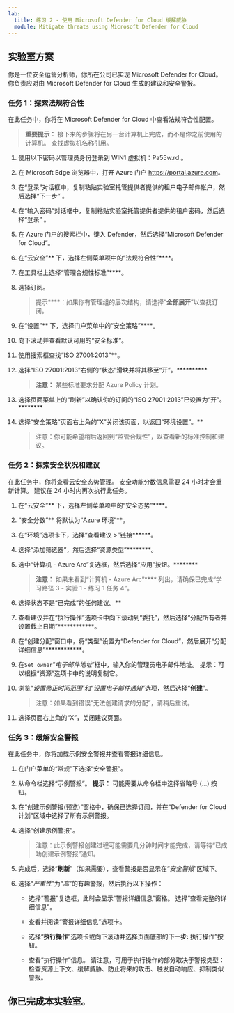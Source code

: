 ```yaml
---
lab:
  title: 练习 2 - 使用 Microsoft Defender for Cloud 缓解威胁
  module: Mitigate threats using Microsoft Defender for Cloud
---
```


## 实验室方案

你是一位安全运营分析师，你所在公司已实现 Microsoft Defender for Cloud。 你负责应对由 Microsoft Defender for Cloud 生成的建议和安全警报。

### 任务 1：探索法规符合性

在此任务中，你将在 Microsoft Defender for Cloud 中查看法规符合性配置。 

>**重要提示：** 接下来的步骤将在另一台计算机上完成，而不是你之前使用的计算机。 查找虚拟机名称引用。

1. 使用以下密码以管理员身份登录到 WIN1 虚拟机：Pa55w.rd 。  

1. 在 Microsoft Edge 浏览器中，打开 Azure 门户 <https://portal.azure.com>。

1. 在“登录”对话框中，复制粘贴实验室托管提供者提供的租户电子邮件帐户，然后选择“下一步”  。

1. 在“输入密码”对话框中，复制粘贴实验室托管提供者提供的租户密码，然后选择“登录”  。

1. 在 Azure 门户的搜索栏中，键入 Defender，然后选择“Microsoft Defender for Cloud”。

1. 在“云安全”** 下，选择左侧菜单项中的“法规符合性”****。

1. 在工具栏上选择“管理合规性标准”****。

1. 选择订阅。

    >提示****：如果你有管理组的层次结构，请选择“**全部展开**”以查找订阅。

1. 在“设置”** 下，选择门户菜单中的“安全策略”****。

1. 向下滚动并查看默认可用的“安全标准”。

1. 使用搜索框查找“ISO 27001:2013”**。

1. 选择“ISO 27001:2013”右侧的“状态”滑块并将其移至“开”。**********

    >**注意：** 某些标准要求分配 Azure Policy 计划。

1. 选择页面菜单上的“刷新”以确认你的订阅的“ISO 27001:2013”已设置为“开”。********

1. 选择“安全策略”页面右上角的“X”关闭该页面，以返回“环境设置”。**

    >注意：你可能希望稍后返回到“监管合规性”，以查看新的标准控制和建议。

### 任务 2：探索安全状况和建议

在此任务中，你将查看云安全态势管理。  安全功能分数信息需要 24 小时才会重新计算。 建议在 24 小时内再次执行此任务。

1. 在“云安全”** 下，选择左侧菜单项中的“安全态势”****。

1. “安全分数”** 将默认为“Azure 环境”**。

1. 在“环境”选项卡下，选择“查看建议 >”链接******。

1. 选择“添加筛选器”，然后选择“资源类型”********。

1. 选中“计算机 - Azure Arc”复选框，然后选择“应用”按钮。********

    >**注意：** 如果未看到“计算机 - Azure Arc”**** 列出，请确保已完成“学习路径 3 - 实验 1 - 练习 1 任务 4”。

1. 选择状态不是“已完成”的任何建议。**

1. 查看建议并在“执行操作”选项卡中向下滚动到“委托”，然后选择“分配所有者并设置截止日期”************。

1. 在“创建分配”窗口中，将“类型”设置为“Defender for Cloud”，然后展开“分配详细信息”************。

1. 在`Set owner`“*电子邮件地址*”框中，输入你的管理员电子邮件地址。 提示：可以根据“资源”选项卡中的说明复制它。

1. 浏览“*设置修正时间范围*”和“*设置电子邮件通知*”选项，然后选择“**创建**”。

    >注意：如果看到错误“无法创建请求的分配”，请稍后重试。

1. 选择页面右上角的“X”，关闭建议页面。


### 任务 3：缓解安全警报

在此任务中，你将加载示例安全警报并查看警报详细信息。


1. 在门户菜单的“常规”下选择“安全警报”。

1. 从命令栏选择“示例警报”。 **提示：** 可能需要从命令栏中选择省略号 (...) 按钮。

1. 在“创建示例警报(预览)”窗格中，确保已选择订阅，并在“Defender for Cloud 计划”区域中选择了所有示例警报。

1. 选择“创建示例警报”。  

    >注意：此示例警报创建过程可能需要几分钟时间才能完成，请等待“已成功创建示例警报”通知。

1. 完成后，选择“**刷新**”（如果需要），查看警报是否显示在“*安全警报*”区域下。

1. 选择“*严重性*”为“*高*”的有趣警报，然后执行以下操作：

    - 选择“警报”复选框，此时会显示“警报详细信息”窗格。 选择“查看完整的详细信息”。

    - 查看并阅读“警报详细信息”选项卡。

    - 选择“**执行操作**”选项卡或向下滚动并选择页面底部的**下一步:** 执行操作”按钮。

    - 查看“执行操作”信息。 请注意，可用于执行操作的部分取决于警报类型：检查资源上下文、缓解威胁、防止将来的攻击、触发自动响应、抑制类似警报。

## 你已完成本实验室。